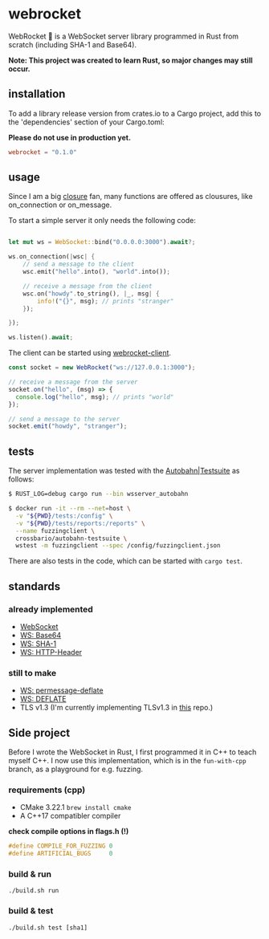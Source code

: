 # webrocket

WebRocket 🚀 is a WebSocket server library programmed in Rust from
scratch (including SHA-1 and Base64).

**Note: This project was created to learn Rust, so major changes may still occur.**

## installation

To add a library release version from crates.io to a Cargo project,
add this to the 'dependencies' section of your Cargo.toml:

**Please do not use in production yet.**

```toml
webrocket = "0.1.0"
```


## usage

Since I am a big [closure](https://doc.rust-lang.org/book/ch13-01-closures.html)
fan, many functions are offered as clousures, like on_connection or on_message.

To start a simple server it only needs the following code:

```rust

let mut ws = WebSocket::bind("0.0.0.0:3000").await?;

ws.on_connection(|wsc| {
    // send a message to the client
    wsc.emit("hello".into(), "world".into());

    // receive a message from the client
    wsc.on("howdy".to_string(), |_, msg| {
        info!("{}", msg); // prints "stranger"
    });

});

ws.listen().await;

```
The client can be started using [webrocket-client](https://github.com/otsmr/webrocket-client).

```javascript
const socket = new WebRocket("ws://127.0.0.1:3000");

// receive a message from the server
socket.on("hello", (msg) => {
  console.log("hello", msg); // prints "world"
});

// send a message to the server
socket.emit("howdy", "stranger");
````

## tests

The server implementation was tested with the [Autobahn|Testsuite](https://github.com/crossbario/autobahn-testsuite)
as follows:

```bash
$ RUST_LOG=debug cargo run --bin wsserver_autobahn

$ docker run -it --rm --net=host \
  -v "${PWD}/tests:/config" \
  -v "${PWD}/tests/reports:/reports" \
  --name fuzzingclient \
  crossbario/autobahn-testsuite \
  wstest -m fuzzingclient --spec /config/fuzzingclient.json
```

There are also tests in the code, which can be started with `cargo test`.

## standards
### already implemented
- [WebSocket](https://datatracker.ietf.org/doc/html/rfc6455)
- [WS: Base64](https://datatracker.ietf.org/doc/html/rfc4648#section-4)
- [WS: SHA-1](https://datatracker.ietf.org/doc/html/rfc3174)
- [WS: HTTP-Header](https://datatracker.ietf.org/doc/html/rfc2616)
<!-- ### work in progress -->
### still to make
- [WS: permessage-deflate](https://www.rfc-editor.org/rfc/rfc7692.html)
- [WS: DEFLATE](https://www.rfc-editor.org/rfc/rfc1951)
- TLS v1.3 (I'm currently implementing TLSv1.3 in [this](https://github.com/otsmr/anothertls) repo.)


## Side project

Before I wrote the WebSocket in Rust, I first programmed it in C++ to teach
myself C++. I now use this implementation, which is in the `fun-with-cpp` branch,
as a playground for e.g. fuzzing.


### requirements (cpp)
- CMake 3.22.1 `brew install cmake`
- A C++17 compatibler compiler

**check compile options in flags.h (!)**

```c
#define COMPILE_FOR_FUZZING 0
#define ARTIFICIAL_BUGS     0
```

### build & run
```
./build.sh run
```

### build & test
```
./build.sh test [sha1]
```
